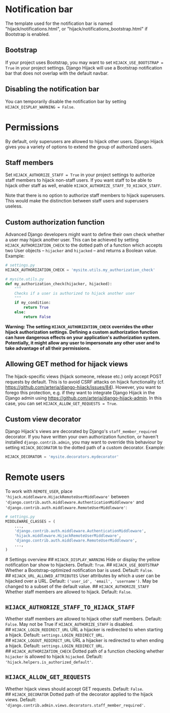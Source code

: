 
# Notification bar
The template used for the notification bar is named "hijack/notifications.html", or "hijack/notifications_bootstrap.html" 
if Bootstrap is enabled.

## Bootstrap
If your project uses Bootstrap, you may want to set `HIJACK_USE_BOOTSTRAP = True` in your project settings.
Django Hijack will use a Bootstrap notification bar that does not overlap with the default navbar.

## Disabling the notification bar
You can temporarily disable the notification bar by setting `HIJACK_DISPLAY_WARNING = False`. 

# Permissions
By default, only superusers are allowed to hijack other users.
Django Hijack gives you a variety of options to extend the group of authorized users.

## Staff members
Set `HIJACK_AUTHORIZE_STAFF = True` in your project settings to authorize staff members to hijack non-staff users.
If you want staff to be able to hijack other staff as well, enable `HIJACK_AUTHORIZE_STAFF_TO_HIJACK_STAFF`.

Note that there is no option to authorize staff members to hijack superusers. This would make the distinction between staff users and superusers useless.

## Custom authorization function
Advanced Django developers might want to define their own check whether a user may hijack another user. This can be achieved by 
setting `HIJACK_AUTHORIZATION_CHECK` to the dotted path of a function which accepts two User 
objects – `hijacker` and `hijacked` – and returns a Boolean value. Example:

```python
# settings.py
HIJACK_AUTHORIZATION_CHECK = 'mysite.utils.my_authorization_check'
```

```python
# mysite.utils.py
def my_authorization_check(hijacker, hijacked):
    """
    Checks if a user is authorized to hijack another user
    """
    if my_condition:
        return True
    else:
        return False
```

**Warning: The setting `HIJACK_AUTHORIZATION_CHECK` overrides the other hijack authorization settings. Defining a custom authorization function can have dangerous
effects on your application's authorization system. Potentially, it might allow any user to impersonate 
any other user and to take advantage of all their permissions.**


## Allowing GET method for hijack views
The hijack-specific views (hijack someone, release etc.) only accept POST requests by default. This is to avoid CSRF attacks on hijack functionality (cf. https://github.com/arteria/django-hijack/issues/84).
However, you want to forego this protection, e.g. if they want to integrate Django Hijack in the Django admin using <https://github.com/arteria/django-hijack-admin>.
In this case, you can set `HIJACK_ALLOW_GET_REQUESTS = True`.

## Custom view decorator
Django Hijack's views are decorated by Django's `staff_member_required` decorator. If you have written your own 
authorization function, or haven't installed `django.contrib.admin`, you may want to override this behaviour by 
setting `HIJACK_DECORATOR` to the dotted path of a custom decorator. Example:

```python
HIJACK_DECORATOR = 'mysite.decorators.mydecorator'
```

# Remote users
To work with `REMOTE_USER`,  place `'hijack.middleware.HijackRemoteUserMiddleware'`
between `'django.contrib.auth.middleware.AuthenticationMiddleware'` and `'django.contrib.auth.middleware.RemoteUserMiddleware'`:

```python
# settings.py
MIDDLEWARE_CLASSES = (
    ...,
    'django.contrib.auth.middleware.AuthenticationMiddleware',
    'hijack.middleware.HijackRemoteUserMiddleware',
    'django.contrib.auth.middleware.RemoteUserMiddleware',
    ...,
)
```

# Settings overview
## `HIJACK_DISPLAY_WARNING`
Hide or display the yellow notification bar show to hijackers. Default: `True`.
## `HIJACK_USE_BOOTSTRAP`
Whether a Bootstrap-optimized notification bar is used. Default: `False`.
## `HIJACK_URL_ALLOWED_ATTRIBUTES`
User attributes by which a user can be hijacked over a URL. Default: `('user_id', 'email', 'username')`.
May be changed to a subset of the default value.
## `HIJACK_AUTHORIZE_STAFF`
Whether staff members are allowed to hijack. Default: `False`.
## `HIJACK_AUTHORIZE_STAFF_TO_HIJACK_STAFF`
Whether staff members are allowed to hijack other staff members. Default: `False`.
May not be True if `HIJACK_AUTHORIZE_STAFF` is disabled.
## `HIJACK_LOGIN_REDIRECT_URL`
URL a hijacker is redirected to when starting a hijack. Default: `settings.LOGIN_REDIRECT_URL`.
## `HIJACK_LOGOUT_REDIRECT_URL`
URL a hijacker is redirected to when ending a hijack. Default: `settings.LOGIN_REDIRECT_URL`.
## `HIJACK_AUTHORIZATION_CHECK`
Dotted path of a function checking whether `hijacker` is allowed to hijack `hijacked`. Default: `'hijack.helpers.is_authorized_default'`.
## `HIJACK_ALLOW_GET_REQUESTS`
Whether hijack views should accept GET requests. Default: `False`.
## `HIJACK_DECORATOR`
Dotted path of the decorator applied to the hijack views. Default: `'django.contrib.admin.views.decorators.staff_member_required'`.
